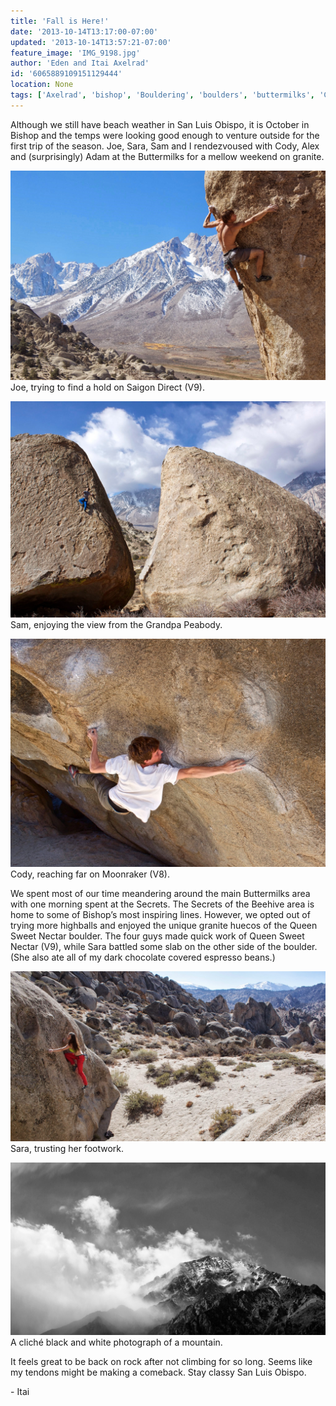 ```yaml
---
title: 'Fall is Here!'
date: '2013-10-14T13:17:00-07:00'
updated: '2013-10-14T13:57:21-07:00'
feature_image: 'IMG_9198.jpg'
author: 'Eden and Itai Axelrad'
id: '6065889109151129444'
location: None
tags: ['Axelrad', 'bishop', 'Bouldering', 'boulders', 'buttermilks', 'California', 'Climbing', 'highball', 'Itai']
---
```


Although we still have beach weather in San Luis Obispo, it is October in Bishop and the temps were looking good enough to venture outside for the first trip of the season. Joe, Sara, Sam and I rendezvoused with Cody, Alex and (surprisingly) Adam at the Buttermilks for a mellow weekend on granite. 

![image alt](/images/IMG_9198.jpg)Joe, trying to find a hold on Saigon Direct (V9).

![image alt](/images/IMG_9271.jpg)Sam, enjoying the view from the Grandpa Peabody.

![image alt](/images/IMG_9258.jpg)Cody, reaching far on Moonraker (V8).

We spent most of our time meandering around the main Buttermilks area with one morning spent at the Secrets. The Secrets of the Beehive area is home to some of Bishop’s most inspiring lines. However, we opted out of trying more highballs and enjoyed the unique granite huecos of the Queen Sweet Nectar boulder. The four guys made quick work of Queen Sweet Nectar (V9), while Sara battled some slab on the other side of the boulder. (She also ate all of my dark chocolate covered espresso beans.)

![image alt](/images/IMG_9223.jpg)Sara, trusting her footwork.

![image alt](/images/IMG_9288.jpg)A cliché black and white photograph of a mountain.

It feels great to be back on rock after not climbing for so long. Seems like my tendons might be making a comeback. Stay classy San Luis Obispo.

\- Itai

